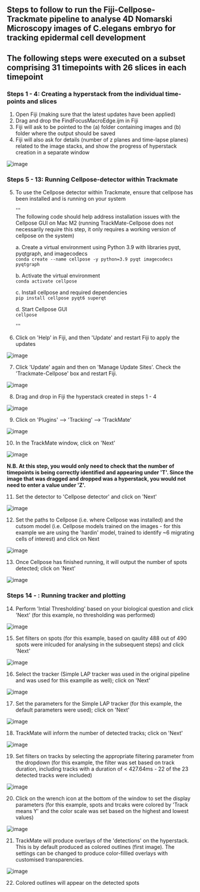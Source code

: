 ## Steps to follow to run the Fiji-Cellpose-Trackmate pipeline to analyse 4D Nomarski Microscopy images of C.elegans embryo for tracking epidermal cell development

## The following steps were executed on a subset comprising 31 timepoints with 26 slices in each timepoint

### Steps 1 - 4: Creating a hyperstack from the individual time-points and slices
1. Open Fiji (making sure that the latest updates have been applied)  
2. Drag and drop the FindFocusMacroEdge.ijm in Fiji  
3. Fiji will ask to be pointed to the (a) folder containing images and (b) folder where the output should be saved  
4. Fiji will also ask for details (number of z planes and time-lapse planes) related to the image stacks, and show the progress of hyperstack creation in a separate window

![image](https://github.com/ShataDg/HardinLab_SD/blob/c0e95afcdb46927093f3d8c7d6b557cb2608279f/Images/Screenshot%202024-02-26%20at%2011.09.51%E2%80%AFAM.png)


### Steps 5 - 13: Running Cellpose-detector within Trackmate

5. To use the Cellpose detector within Trackmate, ensure that cellpose has been installed and is running on your system
   
   '''  
   The following code should help address installation issues with the Cellpose GUI on Mac M2 (running TrackMate-Cellpose does not necessarily require this step, it only requires a working version of cellpose on the system)

   a. Create a virtual environment using Python 3.9 with libraries pyqt, pyqtgraph, and imagecodecs
   <br> ```conda create --name cellpose -y python=3.9 pyqt imagecodecs pyqtgraph```

   b. Activate the virtual environment
   <br> ```conda activate cellpose```

   c. Install cellpose and required dependencies
   <br> ```pip install cellpose pyqt6 superqt```

   d. Start Cellpose GUI
   <br> ```cellpose```

   '''
6. Click on 'Help' in Fiji, and then 'Update' and restart Fiji to apply the updates
   
![image](https://github.com/ShataDg/HardinLab_SD/blob/c45605374e34e0aba31d19ea35a333863fe31d8d/Images/Screenshot%202024-02-26%20at%207.05.41%E2%80%AFPM.png)

7. Click 'Update' again and then on 'Manage Update Sites'. Check the 'Trackmate-Cellpose' box and restart Fiji.

![image](https://github.com/ShataDg/HardinLab_SD/blob/99b7570a915911baaf8524c5130757f4586e26d2/Images/Screenshot%202024-02-26%20at%207.09.38%E2%80%AFPM.png)

8. Drag and drop in Fiji the hyperstack created in steps 1 - 4

![image](<Images/Screenshot 2024-02-26 at 11.45.14 AM.png>)

9.  Click on 'Plugins' --> 'Tracking' --> 'TrackMate'

![image](<Images/Screenshot 2024-02-26 at 7.16.24 PM.png>)

10.  In the TrackMate window, click on 'Next'

![image](<Images/Screenshot 2024-02-26 at 1.08.39 PM.png>)

**N.B. At this step, you would only need to check that the number of timepoints is being correctly identified and appearing under 'T'. Since the image that was dragged and dropped was a hyperstack, you would not need to enter a value under 'Z'.**

11. Set the detector to 'Cellpose detector' and click on 'Next'

![image](<Images/Screenshot 2024-02-26 at 7.41.31 PM.png>)

12. Set the paths to Cellpose (i.e. where Cellpose was installed) and the cutsom model (i.e. Cellpose models trained on the images - for this example we are using the 'hardin' model, trained to identify ~6 migrating cells of interest) and click on Next

![image](<Images/Screenshot 2024-02-26 at 7.54.15 PM.png>)

13. Once Cellpose has finished running, it will output the number of spots detected; click on 'Next'

![image](<Images/Screenshot 2024-02-26 at 8.11.42 PM.png>)

### Steps 14 - : Running tracker and plotting

14.  Perform 'Intial Thresholding' based on your biological question and click 'Next' (for this example, no thresholding was performed)

![image](<Images/Screenshot 2024-02-26 at 8.24.08 PM.png>)

15. Set filters on spots (for this example, based on qaulity 488 out of 490 spots were inlcuded for analysing in the subsequent steps) and click 'Next'

![image](<Images/Screenshot 2024-02-26 at 8.32.15 PM.png>)

16. Select the tracker (Simple LAP tracker was used in the original pipeline and was used for this examplle as well); click on 'Next'

![image](<Images/Screenshot 2024-02-26 at 8.38.37 PM.png>)

17. Set the parameters for the Simple LAP tracker (for this example, the default parameters were used); click on 'Next'

![image](<Images/Screenshot 2024-02-26 at 8.41.14 PM.png>)

18. TrackMate will inform the number of detected tracks; click on 'Next'

![image](<Images/Screenshot 2024-02-26 at 8.46.05 PM.png>)

19. Set filters on tracks by selecting the appropriate filtering parameter from the dropdown (for this example, the filter was set based on track duration, including tracks with a duration of < 427.64ms - 22 of the 23 detected tracks were included)

![image](<Images/Screenshot 2024-02-26 at 8.53.40 PM.png>)

20. Click on the wrench icon at the bottom of the window to set the display parameters (for this example, spots and trcaks were colored by 'Track means Y' and the color scale was set based on the highest and lowest values)

![image](<Images/Screenshot 2024-02-26 at 9.11.32 PM.png>)

21.  TrackMate will produce overlays of the 'detections' on the hyperstack. This is by default produced as colored outlines (first image). The settings can be changed to produce color-fillled overlays with customised transparencies.

![image](<Images/Screenshot 2024-02-26 at 9.17.08 PM.png>)

22. Colored outlines will appear on the detected spots













